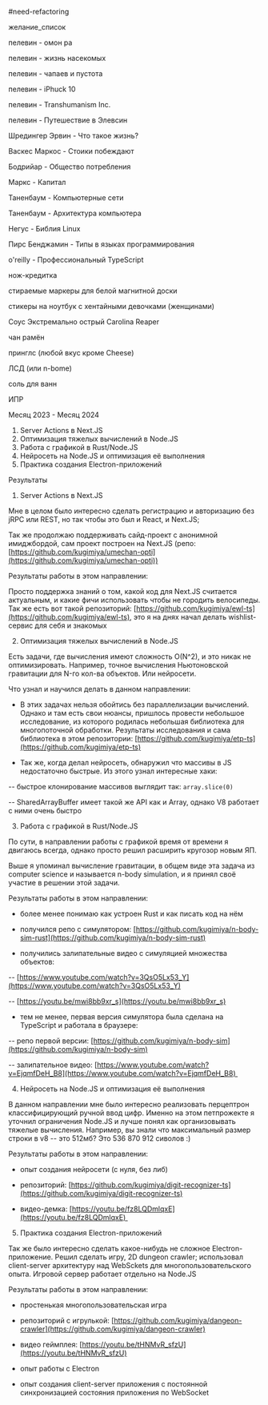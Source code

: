 #need-refactoring 

желание_список

  

пелевин - омон ра

пелевин - жизнь насекомых

пелевин - чапаев и пустота

  
пелевин - iPhuck 10

пелевин - Transhumanism Inc.

пелевин - Путешествие в Элевсин

  
Шредингер Эрвин - Что такое жизнь?

Васкес Маркос - Стоики побеждают

Бодрийар - Общество потребления

Маркс - Капитал

  

Таненбаум - Компьютерные сети

Таненбаум - Архитектура компьютера

Негус - Библия Linux

Пирс Бенджамин - Типы в языках программирования

o'reilly - Профессиональный TypeScript

  

нож-кредитка

стираемые маркеры для белой магнитной доски

стикеры на ноутбук с хентайными девочками (женщинами)

Соус Экстремально острый Carolina Reaper

чан рамён

принглс (любой вкус кроме Cheese)

ЛСД (или n-bome)

соль для ванн

  

ИПР

Месяц 2023 - Месяц 2024

1. Server Actions в Next.JS
2. Оптимизация тяжелых вычислений в Node.JS
3. Работа с графикой в Rust/Node.JS
4. Нейросеть на Node.JS и оптимизация её выполнения
5. Практика создания Electron-приложений

  

Результаты

  

1. Server Actions в Next.JS

Мне в целом было интересно сделать регистрацию и авторизацию без jRPC или REST, но так чтобы это был и React, и Next.JS;  
  
Так же продолжаю поддерживать сайд-проект с анонимной имиджбордой, сам проект построен на Next.JS (репо: [https://github.com/kugimiya/umechan-opti](https://github.com/kugimiya/umechan-opti))  
  
Результаты работы в этом направлении:

Просто поддержка знаний о том, какой код для Next.JS считается актуальным, и какие фичи использовать чтобы не городить велосипеды.  
Так же есть вот такой репозиторий: [https://github.com/kugimiya/ewl-ts](https://github.com/kugimiya/ewl-ts), это я на днях начал делать wishlist-сервис для себя и знакомых

  

2. Оптимизация тяжелых вычислений в Node.JS

Есть задачи, где вычисления имеют сложность O(N^2), и это никак не оптимизировать. Например, точное вычисления Ньютоновской гравитации для N-го кол-ва объектов. Или нейросети.  
  
Что узнал и научился делать в данном направлении:  
- В этих задачах нельзя обойтись без параллелизации вычислений. Однако и там есть свои нюансы, пришлось провести небольшое исследование, из которого родилась небольшая библиотека для многопоточной обработки. Результаты исследования и сама библиотека в этом репозитории: [https://github.com/kugimiya/etp-ts](https://github.com/kugimiya/etp-ts)

- Так же, когда делал нейросеть, обнаружил что массивы в JS недостаточно быстрые. Из этого узнал интересные хаки:

-- быстрое клонирование массивов выглядит так: `array.slice(0)`

-- SharedArrayBuffer имеет такой же API как и Array, однако V8 работает с ними очень быстро

  

3. Работа с графикой в Rust/Node.JS

По сути, в направлении работы с графикой время от времени я двигаюсь всегда, однако просто решил расширить кругозор новым ЯП.

Выше я упоминал вычисление гравитации, в общем виде эта задача из computer science и называется n-body simulation, и я принял своё участие в решении этой задачи. 

  

Результаты работы в этом направлении:

- более менее понимаю как устроен Rust и как писать код на нём

- получился репо с симулятором: [https://github.com/kugimiya/n-body-sim-rust](https://github.com/kugimiya/n-body-sim-rust)

- получились залипательные видео с симуляцией множества объектов:

-- [https://www.youtube.com/watch?v=3QsO5Lx53_Y](https://www.youtube.com/watch?v=3QsO5Lx53_Y)

-- [https://youtu.be/mwi8bb9xr_s](https://youtu.be/mwi8bb9xr_s)  

- тем не менее, первая версия симулятора была сделана на TypeScript и работала в браузере:

-- репо первой версии: [https://github.com/kugimiya/n-body-sim](https://github.com/kugimiya/n-body-sim)

-- залипательное видео: [https://www.youtube.com/watch?v=EjqmfDeH_B8](https://www.youtube.com/watch?v=EjqmfDeH_B8) 

  

4. Нейросеть на Node.JS и оптимизация её выполнения

В данном направлении мне было интересно реализовать перцептрон классифицирующий ручной ввод цифр. Именно на этом петпрожекте я уточнил ограничения Node.JS и лучше понял как организовывать тяжелые вычисления. Например, вы знали что максимальный размер строки в v8 -- это 512мб? Это 536 870 912 сиволов :)  
  
Результаты работы в этом направлении:

- опыт создания нейросети (с нуля, без либ)

- репозиторий: [https://github.com/kugimiya/digit-recognizer-ts](https://github.com/kugimiya/digit-recognizer-ts)

- видео-демка: [https://youtu.be/fz8LQDmlqxE](https://youtu.be/fz8LQDmlqxE) 

  

5. Практика создания Electron-приложений

Так же было интересно сделать какое-нибудь не сложное Electron-приложение. Решил сделать игру, 2D dungeon crawler; использовал client-server архитектуру над WebSckets для многопользовательского опыта. Игровой сервер работает отдельно на Node.JS  
  
Результаты работы в этом направлении:

- простенькая многопользовательская игра

- репозиторий с игрулькой: [https://github.com/kugimiya/dangeon-crawler](https://github.com/kugimiya/dangeon-crawler)  
- видео геймплея: [https://youtu.be/tHNMvR_sfzU](https://youtu.be/tHNMvR_sfzU)  
- опыт работы с Electron

- опыт создания client-server приложения с постоянной синхронизацией состояния приложения по WebSocket